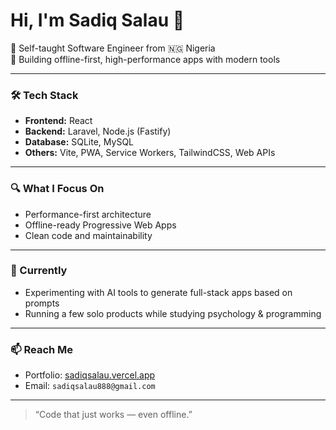 # Hi, I'm Sadiq Salau 👋

🚀 Self-taught Software Engineer from 🇳🇬 Nigeria  
🧠 Building offline-first, high-performance apps with modern tools 

---

### 🛠️ Tech Stack
- **Frontend:** React
- **Backend:** Laravel, Node.js (Fastify)
- **Database:** SQLite, MySQL
- **Others:** Vite, PWA, Service Workers, TailwindCSS, Web APIs

---

### 🔍 What I Focus On
- Performance-first architecture
- Offline-ready Progressive Web Apps
- Clean code and maintainability

---

### 📡 Currently
- Experimenting with AI tools to generate full-stack apps based on prompts
- Running a few solo products while studying psychology & programming

---

### 📫 Reach Me
- Portfolio: [sadiqsalau.vercel.app](https://sadiqsalau.vercel.app)
- Email: `sadiqsalau888@gmail.com`

---

> “Code that just works — even offline.”
